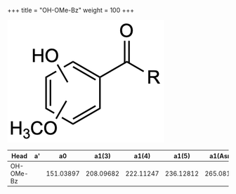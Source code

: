 +++
title = "OH-OMe-Bz"
weight = 100
+++

![](/img/OH-OMe-Bz.png?classes=border)

| Head           | a'        | a0        | a1(3)     | a1(4)     | a1(5)     | a1(Asn)   |
|----------------|-----------|-----------|-----------|-----------|-----------|-----------|
| OH-OMe-Bz      |           | 151.03897 | 208.09682 | 222.11247 | 236.12812 | 265.08190 |